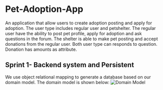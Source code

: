 # Pet-Adoption-App

An application that allow users to create adoption posting and apply for adoption. The user type includes regular user and petshelter. The regular user have the ability to post pet profile, apply for adoption and ask questions in the forum. The shelter is able to make pet posting and accept donations from the regular user. Both user type can responds to question. Donation has amounts as attribute.

## Sprint 1- Backend system and Persistent
We use object relational mapping to generate a database based on our domain model. The domain model is shown below:
![Domain Model](https://github.com/McGill-ECSE321-Winter2020/project-group-05/blob/c5783252fcde1d5148b7fede2d8c4aa41c298bc8/resources/Pet-Adoption-System%20Domain%20Model.png)
